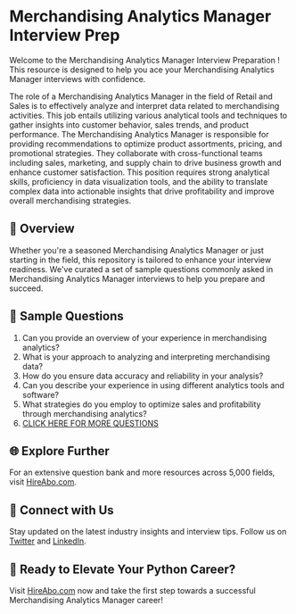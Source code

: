 # Merchandising Analytics Manager Interview Prep

Welcome to the Merchandising Analytics Manager Interview Preparation ! This resource is designed to help you ace your Merchandising Analytics Manager interviews with confidence.

The role of a Merchandising Analytics Manager in the field of Retail and Sales is to effectively analyze and interpret data related to merchandising activities. This job entails utilizing various analytical tools and techniques to gather insights into customer behavior, sales trends, and product performance. The Merchandising Analytics Manager is responsible for providing recommendations to optimize product assortments, pricing, and promotional strategies. They collaborate with cross-functional teams including sales, marketing, and supply chain to drive business growth and enhance customer satisfaction. This position requires strong analytical skills, proficiency in data visualization tools, and the ability to translate complex data into actionable insights that drive profitability and improve overall merchandising strategies.

## 🚀 Overview

Whether you're a seasoned Merchandising Analytics Manager or just starting in the field, this repository is tailored to enhance your interview readiness. We've curated a set of sample questions commonly asked in Merchandising Analytics Manager interviews to help you prepare and succeed.

## 📝 Sample Questions

1. Can you provide an overview of your experience in merchandising analytics?
2. What is your approach to analyzing and interpreting merchandising data?
3. How do you ensure data accuracy and reliability in your analysis?
4. Can you describe your experience in using different analytics tools and software?
5. What strategies do you employ to optimize sales and profitability through merchandising analytics?
6. [CLICK HERE FOR MORE QUESTIONS](https://hireabo.com/job/22_3_36/Merchandising%20Analytics%20Manager)

## 🌐 Explore Further

For an extensive question bank and more resources across 5,000 fields, visit [HireAbo.com](https://www.hireabo.com).

## 📱 Connect with Us

Stay updated on the latest industry insights and interview tips. Follow us on [Twitter](https://twitter.com/hireabo) and [LinkedIn](https://www.linkedin.com/in/hire-abo-3609972a8/).

## 🚀 Ready to Elevate Your Python Career?

Visit [HireAbo.com](https://www.hireabo.com) now and take the first step towards a successful Merchandising Analytics Manager career!